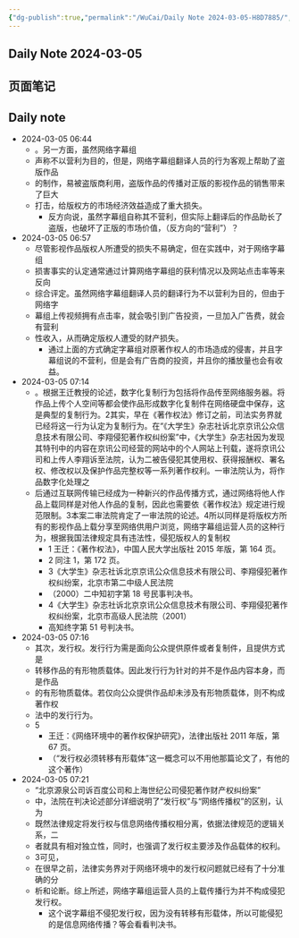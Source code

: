 ```yaml
---
{"dg-publish":true,"permalink":"/WuCai/Daily Note 2024-03-05-H8D7885/","dgPassFrontmatter":true}
---
```




## Daily Note 2024-03-05 

## 页面笔记


## Daily note
- 2024-03-05 06:44
	- 。另一方面，虽然网络字幕组
	- 声称不以营利为目的，但是，网络字幕组翻译人员的行为客观上帮助了盗版作品
	- 的制作，易被盗版商利用，盗版作品的传播对正版的影视作品的销售带来了巨大
	- 打击，给版权方的市场经济效益造成了重大损失。
		- 反方向说，虽然字幕组自称其不营利，但实际上翻译后的作品助长了盗版，也破坏了正版的市场价值，（反方向的“营利”）？
- 2024-03-05 06:57
	- 尽管影视作品版权人所遭受的损失不易确定，但在实践中，对于网络字幕组
	- 损害事实的认定通常通过计算网络字幕组的获利情况以及网站点击率等来反向
	- 综合评定。虽然网络字幕组翻译人员的翻译行为不以营利为目的，但由于网络字
	- 幕组上传视频拥有点击率，就会吸引到广告投资，一旦加入广告费，就会有营利
	- 性收入，从而确定版权人遭受的财产损失。
		- 通过上面的方式确定字幕组对原著作权人的市场造成的侵害，并且字幕组说的不营利，但是会有广告商的投资，并且你的播放量也会有收益。
- 2024-03-05 07:14
	- 。根据王迁教授的论述，数字化复制行为包括将作品传至网络服务器。将作品上传个人空间等都会使作品形成数字化复制件在网络硬盘中保存，这是典型的复制行为。2其实，早在《著作权法》修订之前，司法实务界就已经将这一行为认定为复制行为。在“《大学生》杂志社诉北京京讯公众信息技术有限公司、李翔侵犯著作权纠纷案”中，《大学生》杂志社因为发现其特刊中的内容在京讯公司经营的网站中的个人网站上刊载，遂将京讯公司和上传人李翔诉至法院，认为二被告侵犯其使用权、获得报酬权、署名权、修改权以及保护作品完整权等一系列著作权利。一审法院认为，将作品数字化处理之
	- 后通过互联网传输已经成为一种新兴的作品传播方式，通过网络将他人作品上载同样是对他人作品的复制，因此也需要依《著作权法》规定进行规范限制。3本案二审法院肯定了一审法院的论述。4所以同样是将版权方所有的影视作品上载分享至网络供用户浏览，网络字幕组运营人员的这种行为，根据我国法律规定具有违法性，侵犯版权人的复制权
		- 1 王迁：《著作权法》，中国人民大学出版社 2015 年版，第 164 页。
		- 2 同注 1，第 172 页。
		- 3《大学生》杂志社诉北京京讯公众信息技术有限公司、李翔侵犯著作权纠纷案，北京市第二中级人民法院
		- （2000）二中知初字第 18 号民事判决书。
		- 4《大学生》杂志社诉北京京讯公众信息技术有限公司、李翔侵犯著作权纠纷案，北京市高级人民法院（2001）
		- 高知终字第 51 号判决书。
- 2024-03-05 07:16
	- 其次，发行权。发行行为需是面向公众提供原件或者复制件，且提供方式是
	- 转移作品的有形物质载体。因此发行行为针对的并不是作品内容本身，而是作品
	- 的有形物质载体。若仅向公众提供作品却未涉及有形物质载体，则不构成著作权
	- 法中的发行行为。
	- 5
		- 王迁：《网络环境中的著作权保护研究》，法律出版社 2011 年版，第 67 页。
		- （“发行权必须转移有形载体”这一概念可以不用他那篇论文了，有他的这个著作）
- 2024-03-05 07:21
	- “北京源泉公司诉百度公司和上海世纪公司侵犯著作财产权纠纷案”
	- 中，法院在判决论述部分详细说明了“发行权”与“网络传播权”的区别，认为
	- 既然法律规定将发行权与信息网络传播权相分离，依据法律规范的逻辑关系，二
	- 者就具有相对独立性，同时，也强调了发行权主要涉及作品载体的权利。
	- 3可见，
	- 在很早之前，法律实务界对于网络环境中的发行权问题就已经有了十分准确的分
	- 析和论断。综上所述，网络字幕组运营人员的上载传播行为并不构成侵犯发行权。
		- 这个说字幕组不侵犯发行权，因为没有转移有形载体，所以可能侵犯的是信息网络传播？等会看看判决书。

